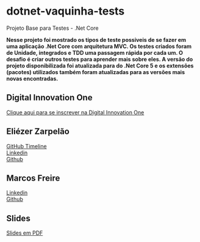 # dotnet-vaquinha-tests
Projeto Base para Testes - .Net Core  

**Nesse projeto foi mostrado os tipos de teste possiveis de se fazer em uma aplicação .Net Core com arquitetura MVC. Os testes criados foram de Unidade, integrados e TDD uma passagem rápida por cada um. O desafio é criar outros testes para aprender mais sobre eles. A versão do projeto disponibilizada foi atualizada para do .Net Core 5 e os extensões (pacotes) utilizados também foram atualizadas para as versões mais novas encontradas.**

## Digital Innovation One

[Clique aqui para se inscrever na Digital Innovation One](https://digitalinnovation.one/sign-up?ref=H395IYS4Z6)  

## Eliézer Zarpelão
[GitHub Timeline](https://elizarp.github.io/timeline/)  
[Linkedin](http://br.linkedin.com/in/eliezerzarpelao)  
[Github](https://github.com/elizarp) 

## Marcos Freire
[Linkedin](https://www.linkedin.com/in/marcos-freire-a73891125/)  
[Github](https://github.com/marcosfreire) 

## Slides
[Slides em PDF](TesteNetCore.pdf)